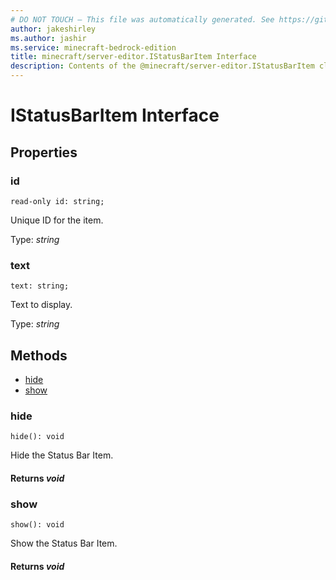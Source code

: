 ```yaml
---
# DO NOT TOUCH — This file was automatically generated. See https://github.com/mojang/minecraftapidocsgenerator to modify descriptions, examples, etc.
author: jakeshirley
ms.author: jashir
ms.service: minecraft-bedrock-edition
title: minecraft/server-editor.IStatusBarItem Interface
description: Contents of the @minecraft/server-editor.IStatusBarItem class.
---
```

# IStatusBarItem Interface

## Properties

### **id**
`read-only id: string;`

Unique ID for the item.

Type: *string*

### **text**
`text: string;`

Text to display.

Type: *string*

## Methods
- [hide](#hide)
- [show](#show)

### **hide**
`
hide(): void
`

Hide the Status Bar Item.

#### **Returns** *void*

### **show**
`
show(): void
`

Show the Status Bar Item.

#### **Returns** *void*
